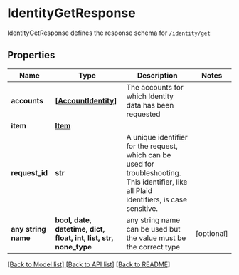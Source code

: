 # IdentityGetResponse

IdentityGetResponse defines the response schema for `/identity/get`

## Properties
Name | Type | Description | Notes
------------ | ------------- | ------------- | -------------
**accounts** | [**[AccountIdentity]**](AccountIdentity.md) | The accounts for which Identity data has been requested | 
**item** | [**Item**](Item.md) |  | 
**request_id** | **str** | A unique identifier for the request, which can be used for troubleshooting. This identifier, like all Plaid identifiers, is case sensitive. | 
**any string name** | **bool, date, datetime, dict, float, int, list, str, none_type** | any string name can be used but the value must be the correct type | [optional]

[[Back to Model list]](../README.md#documentation-for-models) [[Back to API list]](../README.md#documentation-for-api-endpoints) [[Back to README]](../README.md)


